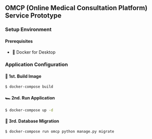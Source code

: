 ## OMCP (Online Medical Consultation Platform) Service Prototype
### Setup Environment
#### Prerequisites
- 🐳 Docker for Desktop

### Application Configuration
#### 🚜  1st.  Build Image
```bash
$ docker-compose build
```
#### 🏎  2nd.   Run Application
```bash
$ docker-compose up -d
``` 

#### 🚛  3rd.  Database Migration
```bash
$ docker-compose run omcp python manage.py migrate
```